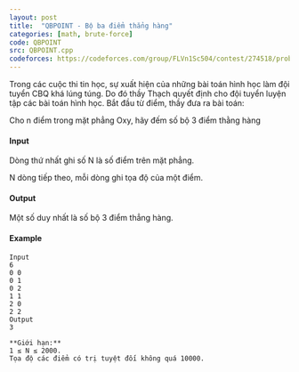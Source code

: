 ```yaml
---
layout: post
title:  "QBPOINT - Bộ ba điểm thẳng hàng"
categories: [math, brute-force]
code: QBPOINT
src: QBPOINT.cpp
codeforces: https://codeforces.com/group/FLVn1Sc504/contest/274518/problem/U
---
```




  


Trong các cuộc thi tin học, sự xuất hiện của những bài toán hình học làm đội tuyển CBQ khá lúng túng. Do đó thầy Thạch quyết định cho đội tuyển luyện tập các bài toán hình học. Bắt đầu từ điểm, thầy đưa ra bài toán:

Cho n điểm trong mặt phẳng Oxy, hãy đếm số bộ 3 điểm thằng hàng

#### Input

Dòng thứ nhất ghi số N là số điểm trên mặt phẳng.

N dòng tiếp theo, mỗi dòng ghi tọa độ của một điểm.

#### Output

Một số duy nhất là số bộ 3 điểm thẳng hàng.

#### Example

```
Input
6
0 0
0 1
0 2
1 1
2 0
2 2
Output
3

**Giới hạn:**
1 ≤ N ≤ 2000.
Tọa độ các điểm có trị tuyệt đối không quá 10000.

```

<!--more-->

